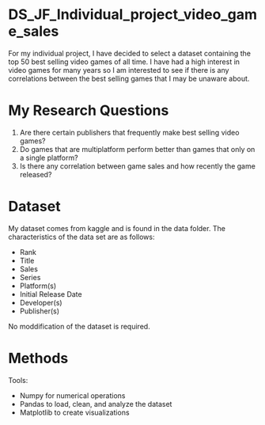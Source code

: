 # DS_JF_Individual_project_video_game_sales

For my individual project, I have decided to select a dataset containing the top 50 best selling video games of all time. I have had a high interest in video games for many years so I am interested to see if there is any correlations between the best selling games that I may be unaware about. 

# My Research Questions

1. Are there certain publishers that frequently make best selling video games?
2. Do games that are multiplatform perform better than games that only on a single platform?
3. Is there any correlation between game sales and how recently the game released?

# Dataset

My dataset comes from kaggle and is found in the data folder. The characteristics of the data set are as follows:

- Rank
- Title
- Sales
- Series
- Platform(s)
- Initial Release Date
- Developer(s)
- Publisher(s)

No moddification of the dataset is required.

# Methods

Tools:

- Numpy for numerical operations
- Pandas to load, clean, and analyze the dataset
- Matplotlib to create visualizations
